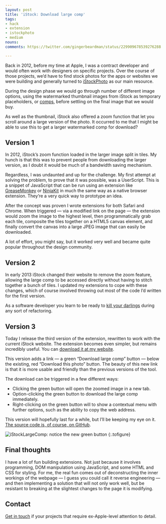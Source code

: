 ```yaml
---
layout: post
title: 'iStock: Download large comp'
tags:
- hack
- extension
- istockphoto
- medium
nouns:
comments: https://twitter.com/gingerbeardman/status/229909678539276288

---
```


Back in 2012, before my time at Apple, I was a contract developer and would often work with designers on specific projects. Over the course of those projects, we’d have to find stock photos for the apps or websites we were building and generally turned to [iStockPhoto](https://www.istockphoto.com) as our main resource.

During the design phase we would go through number of different image options, using the watermarked thumbnail images from iStock as temporary placeholders, or [comps](https://en.wikipedia.org/wiki/Comprehensive_layout), before settling on the final image that we would buy.

As well as the thumbnail, iStock also offered a zoom function that let you scroll around a large version of the photo. It occurred to me that I might be able to use this to get a larger watermarked comp for download?

Version 1
---------

In 2012, iStock’s zoom function loaded in the larger image split in tiles. My hunch is that this was to prevent people from downloading the larger version, as I doubt it would be much of a bandwidth saving mechanism.

Regardless, I was undaunted and up for the challenge. My first attempt at solving the problem, to prove that it was possible, was a UserScript. This is a snippet of JavaScript that can be run using an extension like [GreaseMonkey](http://www.greasespot.net) or [NinjaKit](https://github.com/os0x/NinjaKit) in much the same way as a native browser extension. They’re a very quick way to prototype an idea.

After the concept was proven I wrote extensions for both Safari and Chrome. When triggered — via a modified link on the page — the extension would zoom the image to the highest level, then programmatically grab each tile, composite the tiles together on a HTML5 canvas element, and finally convert the canvas into a large JPEG image that can easily be downloaded.

A lot of effort, you might say, but it worked very well and became quite popular throughout the design community.

Version 2
---------

In early 2013 iStock changed their website to remove the zoom feature, allowing the large comp to be accessed directly without having to stitch together a bunch of tiles. I updated my extensions to cope with these changes, which of course involved throwing out most of the code I’d written for the first version.

As a software developer you learn to be ready to [kill your darlings](http://c2.com/cgi/wiki?KillYourDarlings) during any sort of refactoring.

Version 3
---------

Today I release the third version of the extension, rewritten to work with the current iStock website. The extension becomes even simpler, but remains incredibly useful. You can [download it at my website](http://www.gingerbeardman.com/safari/).

This version adds a link — a green “Download large comp” button — below the existing, red “Download this photo” button. The beauty of this new link is that it is more usable and friendly than the previous versions of the tool.

The download can be triggered in a few different ways:

*   Clicking the green button will open the zoomed image in a new tab.
*   Option-clicking the green button to download the large comp immediately.
*   Right-clicking on the green button will to show a contextual menu with further options, such as the ability to copy the web address.

This version will hopefully last for a while, but I’ll be keeping my eye on it. [The source code is, of course, on GitHub](https://github.com/gingerbeardman/iStockLargeComp.safariextension).

![](https://miro.medium.com/max/1400/1*LdtRYi2Bv7oBTKTpLtXC-w.jpeg "iStockLargeComp: notice the new green button")
{:.tofigure}

Final thoughts
--------------

I have a lot of fun building extensions. Not just because it involves programming, DOM manipulation using JavaScript, and some HTML and CSS for styling. For me, the real fun comes out of deconstructing the inner workings of the webpage — I guess you could call it reverse engineering — and then implementing a solution that will not only work well, but be resistant to breaking at the slightest changes to the page it is modifying.

Contact
-------

[Get in touch](http://www.gingerbeardman.com) if your projects that require ex-Apple-level attention to detail.